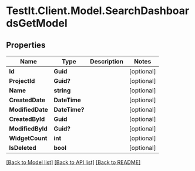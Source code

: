 # TestIt.Client.Model.SearchDashboardsGetModel

## Properties

Name | Type | Description | Notes
------------ | ------------- | ------------- | -------------
**Id** | **Guid** |  | [optional] 
**ProjectId** | **Guid?** |  | [optional] 
**Name** | **string** |  | [optional] 
**CreatedDate** | **DateTime** |  | [optional] 
**ModifiedDate** | **DateTime?** |  | [optional] 
**CreatedById** | **Guid** |  | [optional] 
**ModifiedById** | **Guid?** |  | [optional] 
**WidgetCount** | **int** |  | [optional] 
**IsDeleted** | **bool** |  | [optional] 

[[Back to Model list]](../README.md#documentation-for-models) [[Back to API list]](../README.md#documentation-for-api-endpoints) [[Back to README]](../README.md)

